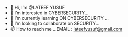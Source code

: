 - 👋 Hi, I’m @LATEEF YUSUF
- 👀 I’m interested in CYBERSECURITY...
- 🌱 I’m currently learning ON CYBERSECURITY ...
- 💞️ I’m looking to collaborate on SECURITY...
- 📫 How to reach me ...EMAIL : lateefyusuf@gmail.com

<!---
LTFLAT/LTFLAT is a ✨ special ✨ repository because its `README.md` (this file) appears on your GitHub profile.
You can click the Preview link to take a look at your changes.
--->
